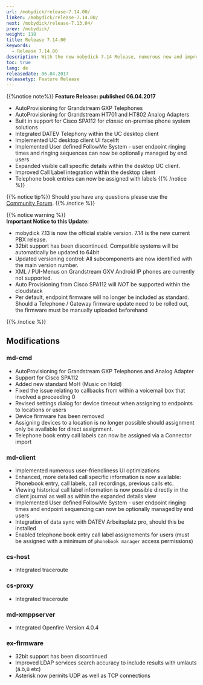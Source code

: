 ```yaml
---
url: /mobydick/release-7.14.00/
linken: /mobydick/release-7.14.00/
next: /mobydick/release-7.13.04/
prev: /mobydick/
weight: 118
title: Release 7.14.00
keywords:
  - Release 7.14.00
description: With the new mobydick 7.14 Release, numerous new and improved functions are now available.
toc: true
lang: de
releasedate: 06.04.2017
releasetyp: Feature Release
---
```



{{%notice note%}}
**Feature Release: published 06.04.2017**  
- AutoProvisioning for Grandstream GXP Telephones  
- AutoProvisioning for Grandstream HT701 and HT802 Analog Adapters  
- Built in support for Cisco SPA112 for *classic* on-premise phone system solutions  
- Integrated DATEV Telephony within the UC desktop client  
- Implemented UC desktop client UI facelift
- Implemented User defined FollowMe System - user endpoint ringing times and ringing sequences can now be optionally managed by end users  
- Expanded visible call specific details within the desktop UC client.
- Improved Call Label integration within the desktop client  
- Telephone book entries can now be assigned with labels
{{% /notice %}}

{{% notice tip%}}
Should you have any questions please use the [Community Forum](http://community.pascom.net/forum.php?langid=6 "Visit our Forum").
{{% /notice %}}

{{% notice warning %}}  
**Important Notice to this Update:**  
- mobydick 7.13 is now the official stable version. 7.14 is the new current PBX release.  
- 32bit support has been discontinued. Compatible systems will be automatically be updated to 64bit  
- Updated versioning control: All subcomponents are now identified with the main version number. 
- XML / PUI-Menus on Grandstream GXV Android IP phones are currently not supported.  
- Auto Provisioning from Cisco SPA112 will *NOT* be supported within the cloudstack  
- Per default, endpoint firmware will no longer be included as standard. Should a Telephone / Gateway firmware update need to be rolled out, the firmware must be manually uploaded beforehand

{{% /notice %}}

## Modifications

### md-cmd

* AutoProvisioning for Grandstream GXP Telephones and Analog Adapter
* Support for Cisco SPA112
* Added new standard MoH (Music on Hold)
* Fixed the issue relating to callbacks from within a voicemail box that involved a preceeding 0
* Revised settings dialog for device timeout when assigning to endpoints to locations or users
* Device firmware has been removed
* Assigning devices to a location is no longer possible should assignment only be available for direct assignment.
* Telephone book entry call labels can now be assigned via a Connector import


### md-client

* Implemented numerous user-friendliness UI optimizations
* Enhanced, more detailed call specific information is now available: Phonebook entry, call labels, call recordings, previous calls etc.
* Viewing historical call label information is now possible directly in the client journal as well as within the expanded details view
* Implemented User defined FollowMe System - user endpoint ringing times and endpoint sequencing can now be optionally managed by end users
* Integration of data sync with DATEV Arbeitsplatz pro, should this be installed
* Enabled telephone book entry call label assignements for users (must be assigned with a minimum of `phonebook manager` access permissions)

### cs-host
* Integrated traceroute 

### cs-proxy
* Integrated traceroute

### md-xmppserver
* Integrated Openfire Version 4.0.4

### ex-firmware

* 32bit support has been discontinued
* Improved LDAP services search accuracy to include results with umlauts (ä.ö,ü etc) 
* Asterisk now permits UDP as well as TCP connections